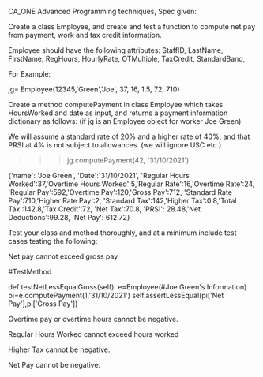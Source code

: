 CA_ONE Advanced Programming techniques, 
Spec given:

Create a class Employee, and create and test a function to compute net pay from payment, work and tax credit information.

Employee should have the following attributes:
StaffID, LastName, FirstName, RegHours, HourlyRate, OTMultiple, TaxCredit, StandardBand,

For Example:

jg= Employee(12345,'Green','Joe', 37, 16, 1.5, 72, 710)

Create a method computePayment in class Employee which takes HoursWorked and date as input, and returns a payment information dictionary as follows: (if jg is an Employee object for worker Joe Green)

We will assume a standard rate of 20% and a higher rate of 40%, and that PRSI at 4% is not subject to allowances. (we will ignore USC etc.)

>>>jg.computePayment(42, '31/10/2021')

{'name': 'Joe Green', 'Date':'31/10/2021', 'Regular Hours Worked':37,'Overtime Hours Worked':5,'Regular Rate':16,'Overtime Rate':24, 'Regular Pay':592,'Overtime Pay':120,'Gross Pay':712, 'Standard Rate Pay':710,'Higher Rate Pay':2, 'Standard Tax':142,'Higher Tax':0.8,'Total Tax':142.8,'Tax Credit':72, 'Net Tax':70.8, 'PRSI': 28.48,'Net Deductions':99.28, 'Net Pay': 612.72}

Test your class and method thoroughly, and at a minimum include test cases testing the following:

Net pay cannot exceed gross pay 

#TestMethod

def testNetLessEqualGross(self):
  e=Employee(#Joe Green's Information)
  pi=e.computePayment(1,'31/10/2021')
  self.assertLessEqual(pi['Net Pay'],pi['Gross Pay'])

Overtime pay or overtime hours cannot be negative.

Regular Hours Worked cannot exceed hours worked

Higher Tax cannot be negative.

Net Pay cannot be negative.